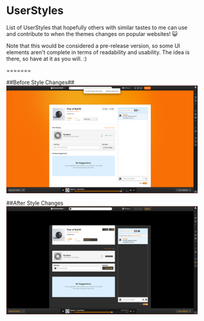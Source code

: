 # UserStyles
List of UserStyles that hopefully others with similar tastes to me can use and contribute to when the themes changes on popular websites! :smiley_cat:

Note that this would be considered a pre-release version, so some UI elements aren't complete in terms of readability and usability. The idea is there, so have at it as you will. :)

=======

##Before Style Changes##
![Before Stylish add-on / Extension for browser](https://raw.githubusercontent.com/jeroldhaas/UserStyles/master/github.grooveshark.before.png "Before Stylish add-on / Extension for browser")

##After Style Changes
![After Stylish add-on / Extension for browser](https://raw.githubusercontent.com/jeroldhaas/UserStyles/master/github.grooveshark.after.png "After Stylish add-on / Extension for browser")
